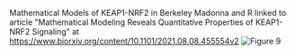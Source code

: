 Mathematical Models of KEAP1-NRF2 in Berkeley Madonna and R linked to article "Mathematical Modeling Reveals Quantitative Properties of KEAP1-NRF2 Signaling" at https://www.biorxiv.org/content/10.1101/2021.08.08.455554v2
![Figure 9](https://user-images.githubusercontent.com/49648669/130324725-8ffee78f-83d0-4c5c-a583-aa35f6971a69.jpg)


